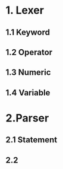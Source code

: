 # 1. Lexer

## 1.1 Keyword

## 1.2 Operator

## 1.3 Numeric

## 1.4 Variable


# 2.Parser

## 2.1 Statement

## 2.2 
